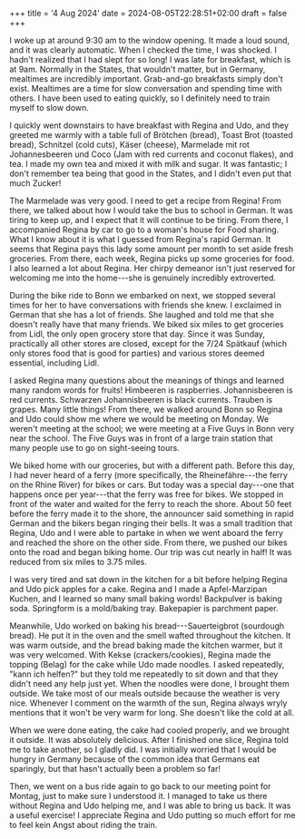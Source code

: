 +++
title = '4 Aug 2024'
date = 2024-08-05T22:28:51+02:00
draft = false
+++

I woke up at around 9:30 am to the window opening. It made a loud sound, and it was clearly automatic. When I checked the time, I was shocked. I hadn't realized that I had slept for so long! I was late for breakfast, which is at 9am. Normally in the States, that wouldn't matter, but in Germany, mealtimes are incredibly important. Grab-and-go breakfasts simply don't exist. Mealtimes are a time for slow conversation and spending time with others. I have been used to eating quickly, so I definitely need to train myself to slow down.

I quickly went downstairs to have breakfast with Regina and Udo, and they greeted me warmly with a table full of Brötchen (bread), Toast Brot (toasted bread), Schnitzel (cold cuts), Käser (cheese), Marmelade mit rot Johannesbeeren und Coco (Jam with red currents and coconut flakes), and tea. I made my own tea and mixed it with milk and sugar. It was fantastic; I don't remember tea being that good in the States, and I didn't even put that much Zucker!

The Marmelade was very good. I need to get a recipe from Regina! From there, we talked about how I would take the bus to school in German. It was tiring to keep up, and I expect that it will continue to be tiring. From there, I accompanied Regina by car to go to a woman's house for Food sharing. What I know about it is what I guessed from Regina's rapid German. It seems that Regina pays this lady some amount per month to set aside fresh groceries. From there, each week, Regina picks up some groceries for food. I also learned a lot about Regina. Her chirpy demeanor isn't just reserved for welcoming me into the home---she is genuinely incredibly extroverted.

During the bike ride to Bonn we embarked on next, we stopped several times for her to have conversations with friends she knew. I exclaimed in German that she has a lot of friends. She laughed and told me that she doesn't really have that many friends. We biked six miles to get groceries from Lidl, the only open grocery store that day. Since it was Sunday, practically all other stores are closed, except for the 7/24 Spätkauf (which only stores food that is good for parties) and various stores deemed essential, including Lidl.

I asked Regina many questions about the meanings of things and learned many random words for fruits! Himbeeren is raspberries. Johannisbeeren is red currents. Schwarzen Johannisbeeren is black currents. Trauben is grapes. Many little things! From there, we walked around Bonn so Regina and Udo could show me where we would be meeting on Monday. We weren't meeting at the school; we were meeting at a Five Guys in Bonn very near the school. The Five Guys was in front of a large train station that many people use to go on sight-seeing tours.

We biked home with our groceries, but with a different path. Before this day, I had never heard of a ferry (more specifically, the Rheinefähre---the ferry on the Rhine River) for bikes or cars. But today was a special day---one that happens once per year---that the ferry was free for bikes. We stopped in front of the water and waited for the ferry to reach the shore. About 50 feet before the ferry made it to the shore, the announcer said something in rapid German and the bikers began ringing their bells. It was a small tradition that Regina, Udo and I were able to partake in when we went aboard the ferry and reached the shore on the other side. From there, we pushed our bikes onto the road and began biking home. Our trip was cut nearly in half! It was reduced from six miles to 3.75 miles.

I was very tired and sat down in the kitchen for a bit before helping Regina and Udo pick apples for a cake. Regina and I made a Apfel-Marzipan Kuchen, and I learned so many small baking words! Backpulver is baking soda. Springform is a mold/baking tray. Bakepapier is parchment paper.

Meanwhile, Udo worked on baking his bread---Sauerteigbrot (sourdough bread). He put it in the oven and the smell wafted throughout the kitchen. It was warm outside, and the bread baking made the kitchen warmer, but it was very welcomed. With Kekse (crackers/cookies), Regina made the topping (Belag) for the cake while Udo made noodles. I asked repeatedly, "kann ich helfen?" but they told me repeatedly to sit down and that they didn't need any help just yet. When the noodles were done, I brought them outside. We take most of our meals outside because the weather is very nice. Whenever I comment on the warmth of the sun, Regina always wryly mentions that it won't be very warm for long. She doesn't like the cold at all.

When we were done eating, the cake had cooled properly, and we brought it outside. It was absolutely delicious. After I finished one slice, Regina told me to take another, so I gladly did. I was initially worried that I would be hungry in Germany because of the common idea that Germans eat sparingly, but that hasn't actually been a problem so far!

Then, we went on a bus ride again to go back to our meeting point for Montag, just to make sure I understood it. I managed to take us there without Regina and Udo helping me, and I was able to bring us back. It was a useful exercise! I appreciate Regina and Udo putting so much effort for me to feel kein Angst about riding the train.